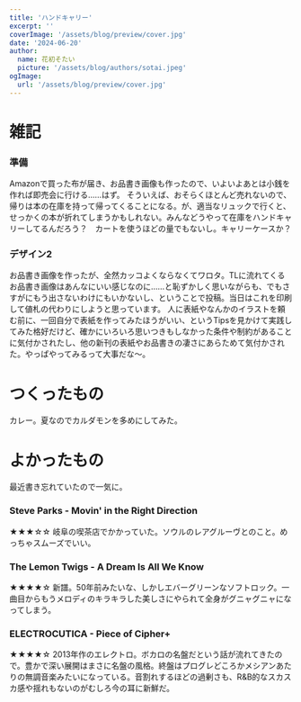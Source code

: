 ```yaml
---
title: 'ハンドキャリー'
excerpt: ''
coverImage: '/assets/blog/preview/cover.jpg'
date: '2024-06-20'
author:
  name: 花初そたい
  picture: '/assets/blog/authors/sotai.jpeg'
ogImage:
  url: '/assets/blog/preview/cover.jpg'
---
```

# 雑記
### 準備
Amazonで買った布が届き、お品書き画像も作ったので、いよいよあとは小銭を作れば即売会に行ける……はず。
そういえば、おそらくほとんど売れないので、帰りは本の在庫を持って帰ってくることになる。が、適当なリュックで行くと、せっかくの本が折れてしまうかもしれない。みんなどうやって在庫をハンドキャリーしてるんだろう？　カートを使うほどの量でもないし。キャリーケースか？

### デザイン2
お品書き画像を作ったが、全然カッコよくならなくてワロタ。TLに流れてくるお品書き画像はあんなにいい感じなのに……と恥ずかしく思いながらも、でもさすがにもう出さないわけにもいかないし、ということで投稿。当日はこれを印刷して値札の代わりにしようと思っています。
人に表紙やなんかのイラストを頼む前に、一回自分で表紙を作ってみたほうがいい、というTipsを見かけて実践してみた格好だけど、確かにいろいろ思いつきもしなかった条件や制約があることに気付かされたし、他の新刊の表紙やお品書きの凄さにあらためて気付かされた。やっぱやってみるって大事だな～。

# つくったもの
カレー。夏なのでカルダモンを多めにしてみた。

# よかったもの
最近書き忘れていたので一気に。

### Steve Parks - Movin' in the Right Direction
★★★☆☆
岐阜の喫茶店でかかっていた。ソウルのレアグルーヴとのこと。めっちゃスムーズでいい。

### The Lemon Twigs - A Dream Is All We Know
★★★★☆
新譜。50年前みたいな、しかしエバーグリーンなソフトロック。一曲目からもうメロディのキラキラした美しさにやられて全身がグニャグニャになってしまう。

### ELECTROCUTICA - Piece of Cipher+
★★★★☆
2013年作のエレクトロ。ボカロの名盤だという話が流れてきたので。豊かで深い展開はまさに名盤の風格。終盤はプログレどころかメシアンあたりの無調音楽みたいになっている。音割れするほどの過剰さも、R&B的なスカスカ感や揺れもないのがむしろ今の耳に新鮮だ。
